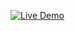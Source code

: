 [![Live Demo](https://img.shields.io/badge/-Live%20Demo-pink?style=for-the-badge)](realworld-blog-sepia.vercel.app)
